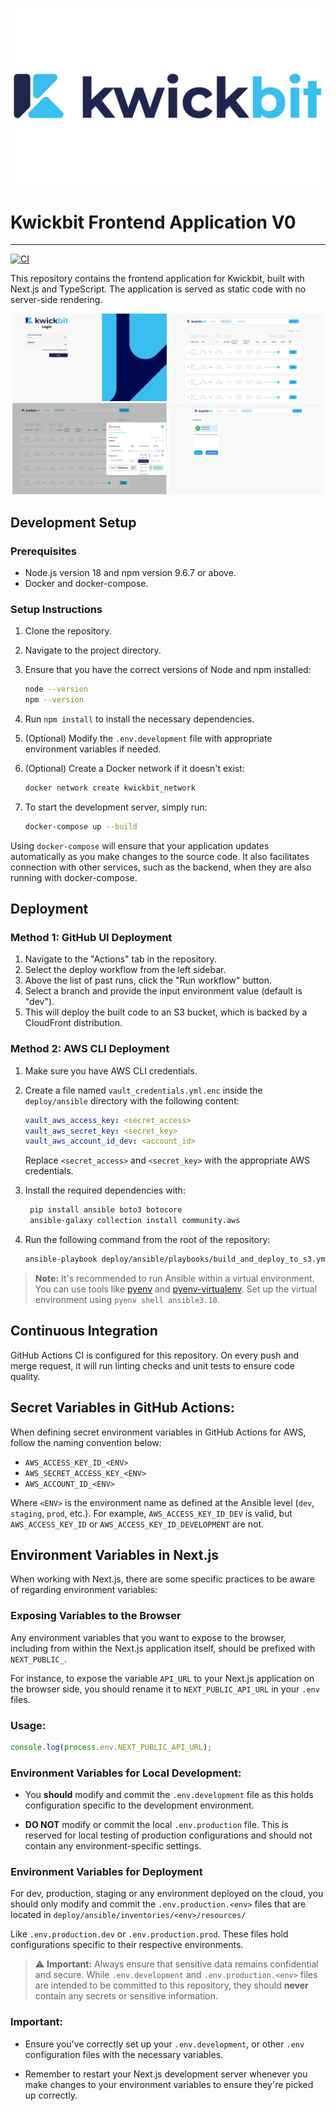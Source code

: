 
![KwickBit logo](https://raw.githubusercontent.com/kwickbit/.github/main/resources/logos/kwickbit-logo-default-positive-16_9.png)
# Kwickbit Frontend Application V0
---
[![CI](https://github.com/kwickbit/kwickbit_frontend_v0/actions/workflows/push_workflow.yml/badge.svg?branch=main&event=push)](https://github.com/kwickbit/kwickbit_frontend_v0/actions/workflows/push_workflow.yml)

This repository contains the frontend application for Kwickbit, built with Next.js and TypeScript. The application is served as static code with no server-side rendering.

<div style="text-align: center">
  <img src="https://raw.githubusercontent.com/kwickbit/.github/main/resources/screenshots/kwickbit_frontend_v0/login_page.png" alt="Login page" width="49%" />
  <img src="https://raw.githubusercontent.com/kwickbit/.github/main/resources/screenshots/kwickbit_frontend_v0/transactions_page.png" alt="Transactions page" width="49%%" />
</div>
<div style="text-align: center">
  <img src="https://raw.githubusercontent.com/kwickbit/.github/main/resources/screenshots/kwickbit_frontend_v0/transaction_detail_to_publish.png" alt="Transaction detail page" width="49%" />
  <img src="https://raw.githubusercontent.com/kwickbit/.github/main/resources/screenshots/kwickbit_frontend_v0/integrations_page.png" alt="Integrations page" width="49%%" />
</div>

## Development Setup

### Prerequisites

- Node.js version 18 and npm version 9.6.7 or above.
- Docker and docker-compose.

### Setup Instructions

1. Clone the repository.
2. Navigate to the project directory.
3. Ensure that you have the correct versions of Node and npm installed:

    ```bash
    node --version
    npm --version
    ```

4. Run `npm install` to install the necessary dependencies.
5. (Optional) Modify the `.env.development` file with appropriate environment variables if needed.
6. (Optional) Create a Docker network if it doesn't exist:

    ```bash
    docker network create kwickbit_network
    ```

7. To start the development server, simply run:

    ```bash
    docker-compose up --build
    ```

Using `docker-compose` will ensure that your application updates automatically as you make changes to the source code. It also facilitates connection with other services, such as the backend, when they are also running with docker-compose.

## Deployment

### Method 1: GitHub UI Deployment

1. Navigate to the "Actions" tab in the repository.
2. Select the deploy workflow from the left sidebar.
3. Above the list of past runs, click the "Run workflow" button.
4. Select a branch and provide the input environment value (default is "dev").
5. This will deploy the built code to an S3 bucket, which is backed by a CloudFront distribution.

### Method 2: AWS CLI Deployment

1. Make sure you have AWS CLI credentials.
2. Create a file named `vault_credentials.yml.enc` inside the `deploy/ansible` directory with the following content:

    ```yaml
    vault_aws_access_key: <secret_access>
    vault_aws_secret_key: <secret_key>
    vault_aws_account_id_dev: <account_id>
    ```

    Replace `<secret_access>` and `<secret_key>` with the appropriate AWS credentials.
3. Install the required dependencies with:
   ```bash
    pip install ansible boto3 botocore
    ansible-galaxy collection install community.aws
    ```
4. Run the following command from the root of the repository:
    ```bash
    ansible-playbook deploy/ansible/playbooks/build_and_deploy_to_s3.yml -i deploy/ansible/inventories/dev/ -e@deploy/ansible/vault_credentials.yml.enc
    ```
> **Note:** It's recommended to run Ansible within a virtual environment. You can use tools like [pyenv](https://github.com/pyenv/pyenv) and [pyenv-virtualenv](https://github.com/pyenv/pyenv-virtualenv). Set up the virtual environment using `pyenv shell ansible3.10`.


## Continuous Integration

GitHub Actions CI is configured for this repository. On every push and merge request, it will run linting checks and unit tests to ensure code quality.


## Secret Variables in GitHub Actions:

When defining secret environment variables in GitHub Actions for AWS, follow the naming convention below:

- `AWS_ACCESS_KEY_ID_<ENV>`
- `AWS_SECRET_ACCESS_KEY_<ENV>`
- `AWS_ACCOUNT_ID_<ENV>`

Where `<ENV>` is the environment name as defined at the Ansible level (`dev`, `staging`, `prod`, etc.).
For example, `AWS_ACCESS_KEY_ID_DEV` is valid, but `AWS_ACCESS_KEY_ID` or `AWS_ACCESS_KEY_ID_DEVELOPMENT` are not.


## Environment Variables in Next.js

When working with Next.js, there are some specific practices to be aware of regarding environment variables:

### Exposing Variables to the Browser

Any environment variables that you want to expose to the browser, including from within the Next.js application itself, should be prefixed with `NEXT_PUBLIC_`.

For instance, to expose the variable `API_URL` to your Next.js application on the browser side, you should rename it to `NEXT_PUBLIC_API_URL` in your `.env` files.

### Usage:

```javascript
console.log(process.env.NEXT_PUBLIC_API_URL);
```

### Environment Variables for Local Development:

- You **should** modify and commit the `.env.development` file as this holds configuration specific to the development environment.

- **DO NOT** modify or commit the local `.env.production` file. This is reserved for local testing of production configurations and should not contain any environment-specific settings.

### Environment Variables for Deployment

For dev, production, staging or any environment deployed on the cloud, you should only modify and commit the `.env.production.<env>` files that are located in `deploy/ansible/inventories/<env>/resources/`

Like `.env.production.dev` or `.env.production.prod`.
These files hold configurations specific to their respective environments.

> ⚠️ **Important:** Always ensure that sensitive data remains confidential and secure. While `.env.development` and `.env.production.<env>` files are intended to be committed to this repository, they should **never** contain any secrets or sensitive information.


### Important:

- Ensure you've correctly set up your `.env.development`, or other `.env` configuration files with the necessary variables.

- Remember to restart your Next.js development server whenever you make changes to your environment variables to ensure they're picked up correctly.


